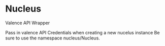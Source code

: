 Nucleus
=======

Valence API Wrapper

Pass in valence API Credentials when creating a new nucelus instance
Be sure to use the namespace nucleus/Nucleus.

